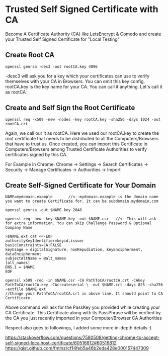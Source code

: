 # Trusted Self Signed Certificate with CA
Become A Certificate Authority (CA) like LetsEncrypt &amp; Comodo and create your Trusted Self Signed Certificate for "Local Testing"


## Create Root CA

    openssl genrsa -des3 -out rootCA.key 4096

-desc3 will ask you for a key which your certificates can use to verify themselves with your CA in Browsers. You can omit this key config.
rootCA.key is the key name for your CA. You can call it anything. Let's call it as rootCA



## Create and Self Sign the Root Certificate

    openssl req -x509 -new -nodes -key rootCA.key -sha256 -days 1024 -out rootCA.crt

Again, we call our it as rootCA. 
Here we used our rootCA.key to create the root certificate that needs to be distributed to all the Computers/Browsers that have to trust us.
Once created, you can import this Certificate in Computers/Browsers among Trusted Certificate Authorities to verify certificates signed by this CA.

For Example in Chrome:
Chrome -> Settings -> Search Certificates -> Security -> Manage Certificates -> Authorities -> Import


## Create Self-Signed Certificate for Your Domain

    NAME=mydomain.example       //<--mydomain.example is the domain name you want to create Certificate for. It can be subdomain.mydomain.com

    openssl genrsa -out $NAME.key 2048

    openssl req -new -key $NAME.key -out $NAME.csr   //<--This will ask for extra information. You can skip Challenge Password & Optional Company Name

    >$NAME.ext cat <<-EOF
    authorityKeyIdentifier=keyid,issuer
    basicConstraints=CA:FALSE
    keyUsage = digitalSignature, nonRepudiation, keyEncipherment, dataEncipherment
    subjectAltName = @alt_names
    [alt_names]
    DNS.1 = $NAME
    EOF

    openssl x509 -req -in $NAME.csr -CA PathToCA/rootCA.crt -CAkey PathToCA/rootCA.key -CAcreateserial \ -out $NAME.crt -days 825 -sha256 -extfile $NAME.ext
    //Change your PathToCA/rootCA.crt in above line. It should point to CA Certificate.

Above command will ask for the PassKey you provided while creating your CA Certificate. This Certificate along with its PassPhrase will be verified by the CA you just recently imported in your Computer/Browser CA Authorities
        
        
        
Respect also goes to followings, I added some more in-depth details :)

https://stackoverflow.com/questions/7580508/getting-chrome-to-accept-self-signed-localhost-certificate/60516812#60516812
https://gist.github.com/fntlnz/cf14feb5a46b2eda428e000157447309
